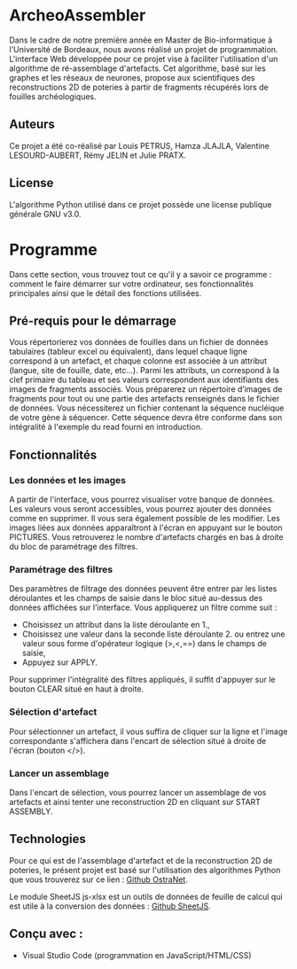 # ArcheoAssembler

Dans le cadre de notre première année en Master de Bio-informatique à l'Université de Bordeaux, nous avons réalisé un projet de programmation. L'interface Web développée pour ce projet vise à faciliter l'utilisation d'un algorithme de ré-assemblage d'artefacts. Cet algorithme, basé sur les graphes et les réseaux de neurones, propose aux scientifiques des reconstructions 2D de poteries à partir de fragments récupérés lors de fouilles archéologiques.

## Auteurs

Ce projet a été co-réalisé par Louis PETRUS, Hamza JLAJLA, Valentine LESOURD-AUBERT, Rémy JELIN et Julie PRATX.

## License

L'algorithme Python utilisé dans ce projet possède une license publique générale GNU v3.0.

# Programme

Dans cette section, vous trouvez tout ce qu'il y a savoir ce programme : comment le faire démarrer sur votre ordinateur, ses fonctionnalités principales ainsi que le détail des fonctions utilisées.

## Pré-requis pour le démarrage

Vous répertorierez vos données de fouilles dans un fichier de données tabulaires (tableur excel ou équivalent), dans lequel chaque ligne correspond à un artefact, et chaque colonne est associée à un attribut (langue, site de fouille, date, etc...).
Parmi les attributs, un correspond à la clef primaire du tableau et ses valeurs correspondent aux identifiants des images de fragments associés. Vous préparerez un répertoire d’images de fragments pour tout ou une partie des artefacts renseignés dans le fichier de données.
Vous nécessiterez un fichier contenant la séquence nucléique de  votre gène à séquencer. Cette séquence devra être conforme dans son intégralité à l'exemple du read fourni en introduction.

## Fonctionnalités

### Les données et les images

A partir de l'interface, vous pourrez visualiser votre banque de données. Les valeurs vous seront accessibles, vous pourrez ajouter des données comme en supprimer. Il vous sera également possible de les modifier.
Les images liées aux données apparaîtront à l'écran en appuyant sur le bouton PICTURES.
Vous retrouverez le nombre d'artefacts chargés en bas à droite du bloc de paramétrage des filtres.

### Paramétrage des filtres

Des paramètres de filtrage des données peuvent être entrer par les listes déroulantes et les champs de saisie dans le bloc situé au-dessus des données affichées sur l'interface.
Vous appliquerez un filtre comme suit :

 - Choisissez un attribut dans la liste déroulante en 1.,
 - Choisissez une valeur dans la seconde liste déroulante 2. ou entrez une valeur sous forme d'opérateur logique (>,<,==) dans le champs de saisie,
 - Appuyez sur APPLY.

Pour supprimer l'intégralité des filtres appliqués, il suffit d'appuyer sur le bouton CLEAR situé en haut à droite.

### Sélection d'artefact

Pour sélectionner un artefact, il vous suffira de cliquer sur la ligne et l'image correspondante s'affichera dans l'encart de sélection situé à droite de l'écran (bouton </>).

### Lancer un assemblage

Dans l'encart de sélection, vous pourrez lancer un assemblage de vos artefacts et ainsi tenter une reconstruction 2D en cliquant sur START ASSEMBLY.

## Technologies

Pour ce qui est de l'assemblage d'artefact et de la reconstruction 2D de poteries, le présent projet est basé sur l'utilisation des algorithmes Python que vous trouverez sur ce lien : [Github OstraNet](https://github.com/CeciliaOstertag/OstraNet.git).

Le module SheetJS js-xlsx est un outils de données de feuille de calcul qui est utile à la conversion des données : [Github SheetJS](https://github.com/SheetJS/sheetjs.git).


## Conçu avec :

 - Visual Studio Code (programmation en JavaScript/HTML/CSS)
<!--stackedit_data:
eyJoaXN0b3J5IjpbMTc0NDQ2MDM0NF19
-->